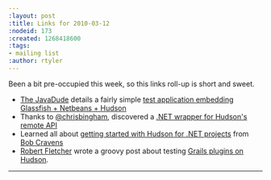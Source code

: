 ```yaml
---
:layout: post
:title: Links for 2010-03-12
:nodeid: 173
:created: 1268418600
:tags:
- mailing list
:author: rtyler
---
```

Been a bit pre-occupied this week, so this links roll-up is short and sweet.


* <a id="aptureLink_0EaYmEPTig" href="http://twitter.com/anotherjavadude">The JavaDude</a> details a fairly simple [test application embedding Glassfish + Netbeans + Hudson](http://javadude.wordpress.com/2010/02/22/tutorial-most-simple-test-application-for-embedded-glassfish-netbeans-hudson/)
* Thanks to <a id="aptureLink_HqEoqNmNOh" href="http://twitter.com/chrisbingham">@chrisbingham</a>, discovered a [.NET wrapper for Hudson's remote API](http://code.google.com/p/hudson-lib/)
* Learned all about [getting started with Hudson for .NET projects](http://blog.bobcravens.com/2010/03/01/GettingStartedWithCIUsingHudsonForYourNETProjects.aspx) from <a id="aptureLink_0evuIQ516M" href="http://twitter.com/rcravens">Bob Cravens</a> 
* <a id="aptureLink_chC5AJes8Y" href="http://twitter.com/rfletcherEW">Robert Fletcher</a> wrote a groovy post about testing [Grails plugins on Hudson](http://adhockery.blogspot.com/2010/03/grails-plugins-on-hudson.html).

----
